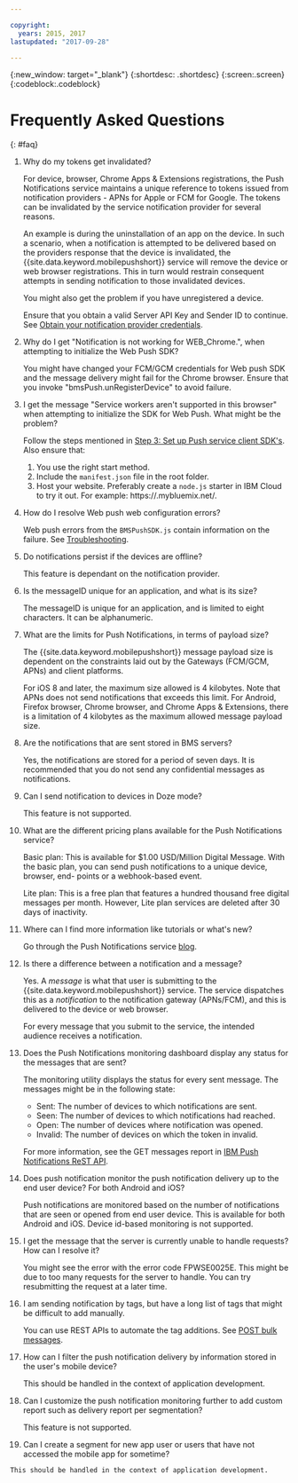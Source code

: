 ```yaml
---

copyright:
  years: 2015, 2017
lastupdated: "2017-09-28"

---
```

{:new_window: target="_blank"}
{:shortdesc: .shortdesc}
{:screen:.screen}
{:codeblock:.codeblock}


# Frequently Asked Questions 
{: #faq}


1. Why do my tokens get invalidated?
	
	For device, browser, Chrome Apps & Extensions registrations, the Push Notifications service maintains a unique reference to tokens issued from notification providers - APNs for Apple or FCM for Google. The tokens can be invalidated by the service notification provider for several reasons. 

	An example is during the uninstallation of an app on the device. In such a scenario, when a notification is attempted to be delivered based on the providers response that the device is invalidated, the {{site.data.keyword.mobilepushshort}} service will remove the device or web browser registrations. This in turn would restrain consequent attempts in sending notification to those invalidated devices. 

	You might also get the problem if you have unregistered a device.

	Ensure that you obtain a valid Server API Key and Sender ID to continue. See [Obtain your notification provider credentials](push_step_1.html).


2. Why do I get "Notification is not working for WEB_Chrome.", when attempting to initialize the Web Push SDK?

	You might have changed your FCM/GCM credentials for Web push SDK and the message delivery might fail for the Chrome browser. Ensure that you invoke "bmsPush.unRegisterDevice" to avoid failure.

3. I get the message "Service workers aren't supported in this browser" when attempting to initialize the SDK for Web Push. What might be the problem? 

	Follow the steps mentioned in [Step 3: Set up Push service client SDK's](push_step_3.html).	Also ensure that:
 
	1. You use the right start method. 
	1. Include the `manifest.json` file in the root folder.
	1. Host your website. Preferably create a `node.js` starter in IBM Cloud to try it out. For example: https://<mysamplewebsite>.mybluemix.net/.	

4. How do I resolve Web push web configuration errors?

	Web push errors from the `BMSPushSDK.js` contain information on the failure.  See [Troubleshooting](push_troubleshooting.html).	

5. Do notifications persist if the devices are offline?

	This feature is dependant on the notification provider.	

6. Is the messageID unique for an application, and what is its size?

	The messageID is unique for an application, and is limited to eight characters. It can be alphanumeric.

7. What are the limits for Push Notifications, in terms of payload size?

	The {{site.data.keyword.mobilepushshort}} message payload size is dependent on the constraints laid out by the Gateways (FCM/GCM, APNs) and client platforms. 

	For iOS 8 and later, the maximum size allowed is 4 kilobytes. Note that APNs does not send notifications that exceeds this limit. For Android, Firefox browser, Chrome browser, and Chrome Apps & Extensions, there is a limitation of 4 kilobytes as the maximum allowed message payload size.	

8. Are the notifications that are sent stored in BMS servers?

	Yes, the notifications are stored for a period of seven days. It is recommended that you do not send any confidential messages as notifications.

9. Can I send notification to devices in Doze mode?

	This feature is not supported.	

10. What are the different pricing plans available for the Push Notifications service?

	Basic plan: This is available for $1.00 USD/Million Digital Message. With the basic plan, you can send push notifications to a unique device, browser, end- points or a webhook-based event. 

	Lite plan: This is a free plan that features a hundred thousand free digital messages per month. However, Lite plan services are deleted after 30 days of inactivity.	

11. Where can I find more information like tutorials or what's new?

	Go through the Push Notifications service [blog](http://push-notification-service.mybluemix.net/).	

12. Is there a difference between a notification and a message?

	Yes. A _message_ is what that user is submitting to the {{site.data.keyword.mobilepushshort}} service. The service dispatches this as a _notification_ to the notification gateway (APNs/FCM), and this is delivered to the device or web browser.

	For every message that you submit to the service, the intended audience receives a notification.	

13. Does the Push Notifications monitoring dashboard display any status for the messages that are sent?

	The monitoring utility displays the status for every sent message. The messages might be in the following state:
	
	- Sent: The number of devices to which notifications are sent.
	- Seen: The number of devices to which notifications had reached.
	- Open: The number of devices where notification was opened.
	- Invalid: The number of devices on which the token in invalid.

	For more information, see the GET messages report in [IBM Push Notifications ReST API](https://console-regional.stage1.ng.bluemix.net/apidocs/800).	

14. Does push notification monitor the push notification delivery up to the end user device? For both Android and iOS?

	Push notifications are monitored based on the number of notifications that are seen or opened from end user device. This is available for both Android and iOS. Device id-based monitoring is not supported. 

15. I get the message that the server is currently unable to handle requests? How can I resolve it?

	You might see the error with the error code FPWSE0025E. This might be due to too many requests for the server to handle. You can try resubmitting the request at a later time.	

16. I am sending notification by tags, but have a long list of tags that might be difficult to add manually. 
	
	You can use REST APIs to automate the tag additions. See [POST bulk messages](https://console-regional.stage1.ng.bluemix.net/apidocs/800).

17. How can I filter the push notification delivery by information stored in the user's mobile device?

	This should be handled in the context of application development.

18. Can I customize the push notification monitoring further to add custom report such as delivery report per segmentation?

	This feature is not supported.

19.  Can I create a segment for new app user or users that have not accessed the mobile app for sometime?

	This should be handled in the context of application development.


	


	
	




	


